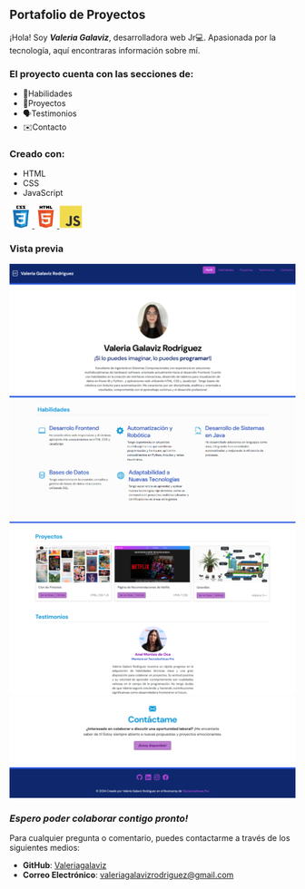 ## Portafolio de Proyectos

¡Hola! Soy ***Valeria Galaviz***, desarrolladora web Jr💻. Apasionada por la tecnología, aquí encontraras información sobre mí.

### El proyecto cuenta con las secciones de:

- 💪Habilidades
- 📁Proyectos
- 🗣️Testimonios
- ✉️Contacto

### Creado con:
- HTML
- CSS
- JavaScript

<a href="https://www.w3schools.com/css/" target="_blank"> <img src="https://raw.githubusercontent.com/devicons/devicon/master/icons/css3/css3-original-wordmark.svg" alt="css3" width="40" height="40"/> </a>
<a href="https://www.w3.org/html/" target="_blank"> <img src="https://raw.githubusercontent.com/devicons/devicon/master/icons/html5/html5-original-wordmark.svg" alt="html5" width="40" height="40"/> </a>
<a href="https://developer.mozilla.org/en-US/docs/Web/JavaScript" target="_blank"> <img src="https://raw.githubusercontent.com/devicons/devicon/master/icons/javascript/javascript-original.svg" alt="javascript" width="40" height="40"/> </a>

### Vista previa
![Proyecto](assets/Portafolio1.png)
![Proyecto](assets/Portafolio2.png)
![Proyecto](assets/Portafolio3.png)
![Proyecto](assets/Portafolio4.png)
![Proyecto](assets/Portafolio5.png)

### *Espero poder colaborar contigo pronto!*

Para cualquier pregunta o comentario, puedes contactarme a través de los siguientes medios: 
- **GitHub**: [Valeriagalaviz](https://github.com/Valeriagalaviz) 
- **Correo Electrónico**: [valeriagalavizrodriguez@gmail.com](valeriagalavizrodriguez@gmail.com)